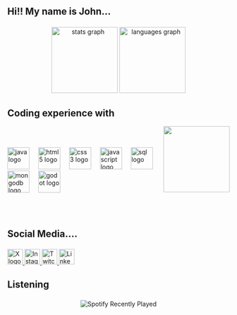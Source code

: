 <h2 align="left">Hi!! My name is John...</h2>

###

<div align="center">
  <img src="https://github-readme-stats.vercel.app/api?username=Spartan-876&hide_title=false&hide_rank=false&show_icons=true&include_all_commits=true&count_private=true&disable_animations=false&theme=retro&locale=en&hide_border=false" height="150" alt="stats graph"  />
  <img src="https://github-readme-stats.vercel.app/api/top-langs?username=Spartan-876&locale=en&hide_title=false&layout=compact&card_width=320&langs_count=5&theme=retro&hide_border=false" height="150" alt="languages graph"  />
</div>

###

<h2 align="left">Coding experience with</h2>
<img align="right" height="150" src="https://media.tenor.com/S29qlVlvPSkAAAAM/jhin-league-of-legends.gif" />

<br><br>

<div align="left">
  <img src="https://cdn.jsdelivr.net/gh/devicons/devicon/icons/java/java-original.svg" height="50" alt="java logo" />
  <img width="12" />
  <img src="https://cdn.jsdelivr.net/gh/devicons/devicon/icons/html5/html5-original.svg" height="50" alt="html5 logo" />
  <img width="12" />
  <img src="https://cdn.jsdelivr.net/gh/devicons/devicon/icons/css3/css3-original.svg" height="50" alt="css3 logo" />
  <img width="12" />
  <img src="https://cdn.jsdelivr.net/gh/devicons/devicon/icons/javascript/javascript-original.svg" height="50" alt="javascript logo" />
  <img width="12" />
  <img src="https://cdn.jsdelivr.net/gh/devicons/devicon/icons/mysql/mysql-original.svg" height="50" alt="sql logo" />
  <img width="12" />
  <img src="https://cdn.jsdelivr.net/gh/devicons/devicon/icons/mongodb/mongodb-original.svg" height="50" alt="mongodb logo" />
  <img width="12" />
  <img src="https://cdn.jsdelivr.net/gh/devicons/devicon/icons/godot/godot-original.svg" height="50" alt="godot logo" />
</div>

<br><br>

<h2 align="left">Social Media....</h2>

###

<div align="left">
  <a href="https://x.com/jcm_spartan" target="_blank">
    <img src="https://img.shields.io/static/v1?message=X&logo=X&label=&color=black&logoColor=white&labelColor=&style=for-the-badge" height="35" alt="X logo" />
  </a>
  <a href="https://www.instagram.com/jchm_867/" target="_blank">
    <img src="https://img.shields.io/static/v1?message=Instagram&logo=instagram&label=&color=E4405F&logoColor=white&labelColor=&style=for-the-badge" height="35" alt="Instagram logo" />
  </a>
  <a href="https://www.twitch.tv/ispartan008i" target="_blank">
    <img src="https://img.shields.io/static/v1?message=Twitch&logo=twitch&label=&color=9146FF&logoColor=white&labelColor=&style=for-the-badge" height="35" alt="Twitch logo" />
  </a>
  <a href="https://www.linkedin.com/in/john-anderson-chapo%C3%B1an-m-a92263349/" target="_blank">
    <img src="https://img.shields.io/static/v1?message=LinkedIn&logo=linkedin&label=&color=0077B5&logoColor=white&labelColor=&style=for-the-badge" height="35" alt="LinkedIn logo" />
  </a>
</div>

###

<h2 align="left">Listening</h2>

###

<div align="center">
  <img src="https://spotify-recently-played-readme.vercel.app/api?user=21cqet5i7ryprj7uw6gar5i7q&unique=true" alt="Spotify Recently Played" />
</div>
